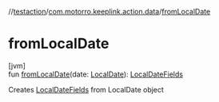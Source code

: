 //[testaction](../../index.md)/[com.motorro.keeplink.action.data](index.md)/[fromLocalDate](from-local-date.md)

# fromLocalDate

[jvm]\
fun [fromLocalDate](from-local-date.md)(date: [LocalDate](https://docs.oracle.com/javase/8/docs/api/java/time/LocalDate.html)): [LocalDateFields](../com.motorro.keeplink.testaction.data/-local-date-fields/index.md#30247876%2FExtensions%2F1479627764)

Creates [LocalDateFields](../com.motorro.keeplink.testaction.data/-local-date-fields/index.md#30247876%2FExtensions%2F1479627764) from LocalDate object
